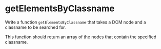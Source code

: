 # getElementsByClassname

Write a function `getElementsByClassname` that takes a DOM node and a classname to be searched for.

This function should return an array of the nodes that contain the specified classname.
